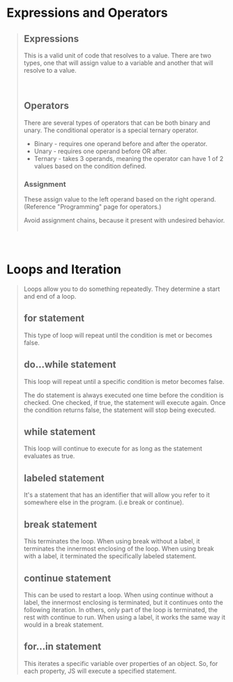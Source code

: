 # Expressions and Operators


> ## Expressions
>
> This is a valid unit of code that resolves to a value. There are two types, one that will assign value to a variable and another that will resolve to a value.
>
><br/>
>
> ## Operators
>
> There are several types of operators that can be both binary and unary. The conditional operator is a special ternary operator.
>
> - Binary - requires one operand before and after the operator.
> - Unary - requires one operand before OR after.
> - Ternary - takes 3 operands, meaning the operator can have 1 of 2 values based on the condition defined.
>
> ### Assignment
>
> These assign value to the left operand based on the right operand. (Reference "Programming" page for operators.)
>
> Avoid assignment chains, because it present with undesired behavior.
><br/><br/>

<br/>

# Loops and Iteration

> Loops allow you to do something repeatedly. They determine a start and end of a loop.
>
> ## for statement
>
> This type of loop will repeat until the condition is met or becomes false.
>
> ## do...while statement
>
> This loop will repeat until a specific condition is metor becomes false.
>
> The do statement is always executed one time before the condition is checked. One checked, if true, the statement will execute again. Once the condition returns false, the statement will stop being executed.
>
> ## while statement
>
> This loop will continue to execute for as long as the statement evaluates as true.
>
> ## labeled statement
>
> It's a statement that has an identifier that will allow you refer to it somewhere else in the program. (i.e break or continue).
>
> ## break statement
>
> This terminates the loop. When using break without a label, it terminates the innermost enclosing of the loop. When using break with a label, it terminated the specifically labeled statement.
>
> ## continue statement
>
> This can be used to restart a loop. When using continue without a label, the innermost enclosing is terminated, but it continues onto the following iteration. In others, only part of the loop is terminated, the rest with continue to run. When using a label, it works the same way it would in a break statement.
>
> ## for...in statement
>
> This iterates a specific variable over properties of an object. So, for each property, JS will execute a specified statement.
